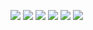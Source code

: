 ![](1494936862.jpeg)
![](154983161.jpeg)
![](1845737678.jpeg)
![](1923967605.jpeg)
![](1966892679.jpeg)
![](354282462.jpeg)

